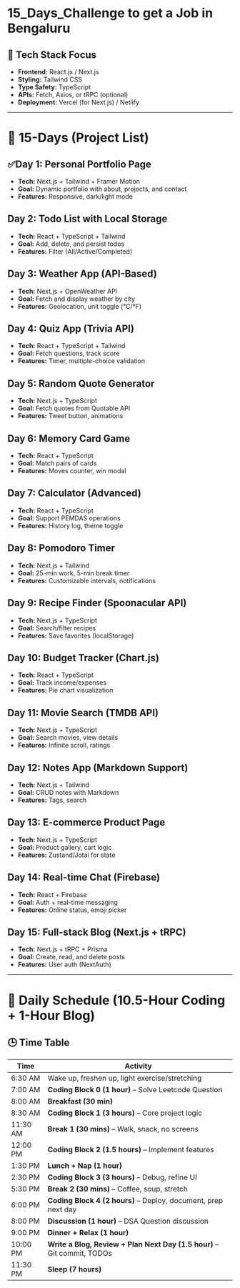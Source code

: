 # 15_Days_Challenge to get a Job in Bengaluru

## 🚀 Tech Stack Focus

- **Frontend:** React.js / Next.js  
- **Styling:** Tailwind CSS  
- **Type Safety:** TypeScript  
- **APIs:** Fetch, Axios, or tRPC (optional)  
- **Deployment:** Vercel (for Next.js) / Netlify  

---

# 📅 15-Days (Project List) 

## **✅Day 1: Personal Portfolio Page**
- **Tech:** Next.js + Tailwind  +  Framer Motion
- **Goal:** Dynamic portfolio with about, projects, and contact  
- **Features:** Responsive, dark/light mode  

## **Day 2: Todo List with Local Storage**
- **Tech:** React + TypeScript + Tailwind  
- **Goal:** Add, delete, and persist todos  
- **Features:** Filter (All/Active/Completed)  

## **Day 3: Weather App (API-Based)**
- **Tech:** Next.js + OpenWeather API  
- **Goal:** Fetch and display weather by city  
- **Features:** Geolocation, unit toggle (°C/°F)  

## **Day 4: Quiz App (Trivia API)**
- **Tech:** React + TypeScript + Tailwind  
- **Goal:** Fetch questions, track score  
- **Features:** Timer, multiple-choice validation  

## **Day 5: Random Quote Generator**
- **Tech:** Next.js + TypeScript  
- **Goal:** Fetch quotes from Quotable API  
- **Features:** Tweet button, animations  

## **Day 6: Memory Card Game**
- **Tech:** React + TypeScript  
- **Goal:** Match pairs of cards  
- **Features:** Moves counter, win modal  

## **Day 7: Calculator (Advanced)**
- **Tech:** React + TypeScript  
- **Goal:** Support PEMDAS operations  
- **Features:** History log, theme toggle  

## **Day 8: Pomodoro Timer**
- **Tech:** Next.js + Tailwind  
- **Goal:** 25-min work, 5-min break timer  
- **Features:** Customizable intervals, notifications  

## **Day 9: Recipe Finder (Spoonacular API)**
- **Tech:** Next.js + TypeScript  
- **Goal:** Search/filter recipes  
- **Features:** Save favorites (localStorage)  

## **Day 10: Budget Tracker (Chart.js)**
- **Tech:** React + TypeScript  
- **Goal:** Track income/expenses  
- **Features:** Pie chart visualization  

## **Day 11: Movie Search (TMDB API)**
- **Tech:** Next.js + TypeScript  
- **Goal:** Search movies, view details  
- **Features:** Infinite scroll, ratings  

## **Day 12: Notes App (Markdown Support)**
- **Tech:** Next.js + Tailwind  
- **Goal:** CRUD notes with Markdown  
- **Features:** Tags, search  

## **Day 13: E-commerce Product Page**
- **Tech:** Next.js + TypeScript  
- **Goal:** Product gallery, cart logic  
- **Features:** Zustand/Jotai for state  

## **Day 14: Real-time Chat (Firebase)**
- **Tech:** React + Firebase  
- **Goal:** Auth + real-time messaging  
- **Features:** Online status, emoji picker  

## **Day 15: Full-stack Blog (Next.js + tRPC)**
- **Tech:** Next.js + tRPC + Prisma  
- **Goal:** Create, read, and delete posts  
- **Features:** User auth (NextAuth)  

---


# 📅 Daily Schedule (10.5-Hour Coding + 1-Hour Blog)

## 🕒 Time Table

| Time       | Activity                                                       |
|------------|----------------------------------------------------------------|
| 6:30 AM    | Wake up, freshen up, light exercise/stretching                |
| 7:00 AM    | **Coding Block 0 (1 hour)** – Solve Leetcode Question         |
| 8:00 AM    | **Breakfast (30 min)**                                        |
| 8:30 AM    | **Coding Block 1 (3 hours)** – Core project logic             |
| 11:30 AM   | **Break 1 (30 mins)** – Walk, snack, no screens               |
| 12:00 PM   | **Coding Block 2 (1.5 hours)** – Implement features           |
| 1:30 PM    | **Lunch + Nap (1 hour)**                                      |
| 2:30 PM    | **Coding Block 3 (3 hours)** – Debug, refine UI               |
| 5:30 PM    | **Break 2 (30 mins)** – Coffee, soup, stretch                 |
| 6:00 PM    | **Coding Block 4 (2 hours)** – Deploy, document, prep next day|
| 8:00 PM    | **Discussion (1 hour)** – DSA Question discussion             |
| 9:00 PM    | **Dinner + Relax (1 hour)**                                   |
| 10:00 PM   | **Write a Blog, Review + Plan Next Day (1.5 hour)** – Git commit, TODOs |
| 11:30 PM   | **Sleep (7 hours)**                                           |


